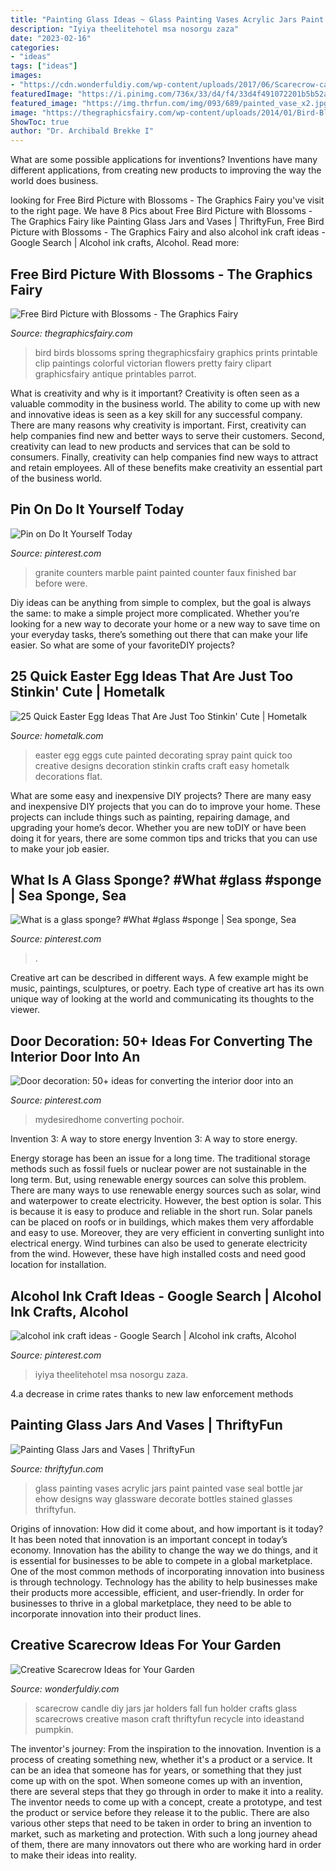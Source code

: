 ```yaml
---
title: "Painting Glass Ideas ~ Glass Painting Vases Acrylic Jars Paint Painted Vase Seal Bottle Jar Ehow Designs Way Glassware Decorate Bottles Stained Glasses Thriftyfun"
description: "Iyiya theelitehotel msa nosorgu zaza"
date: "2023-02-16"
categories:
- "ideas"
tags: ["ideas"]
images:
- "https://cdn.wonderfuldiy.com/wp-content/uploads/2017/06/Scarecrow-candle-jars.jpg"
featuredImage: "https://i.pinimg.com/736x/33/d4/f4/33d4f491072201b5b52ab2eb6ed36c06.jpg"
featured_image: "https://img.thrfun.com/img/093/689/painted_vase_x2.jpg"
image: "https://thegraphicsfairy.com/wp-content/uploads/2014/01/Bird-Blossoms-Image-GraphicsFairy.jpg"
ShowToc: true
author: "Dr. Archibald Brekke I"
---
```



What are some possible applications for inventions?
Inventions have many different applications, from creating new products to improving the way the world does business.

	

		
looking for Free Bird Picture with Blossoms - The Graphics Fairy you've visit to the right page. We have 8 Pics about Free Bird Picture with Blossoms - The Graphics Fairy like Painting Glass Jars and Vases | ThriftyFun, Free Bird Picture with Blossoms - The Graphics Fairy and also alcohol ink craft ideas - Google Search | Alcohol ink crafts, Alcohol. Read more:
		
    
## Free Bird Picture With Blossoms - The Graphics Fairy

<img loading=lazy src="https://thegraphicsfairy.com/wp-content/uploads/2014/01/Bird-Blossoms-Image-GraphicsFairy.jpg" onerror="this.onerror=null;this.src='https://tse1.mm.bing.net/th?id=OIP.xFTntl-ymIwRs7oMfGoNzAHaKU&amp;pid=15.1';" alt="Free Bird Picture with Blossoms - The Graphics Fairy">

_Source: thegraphicsfairy.com_

>bird birds blossoms spring thegraphicsfairy graphics prints printable clip paintings colorful victorian flowers pretty fairy clipart graphicsfairy antique printables parrot. 

	

What is creativity and why is it important?
Creativity is often seen as a valuable commodity in the business world. The ability to come up with new and innovative ideas is seen as a key skill for any successful company. There are many reasons why creativity is important. First, creativity can help companies find new and better ways to serve their customers. Second, creativity can lead to new products and services that can be sold to consumers. Finally, creativity can help companies find new ways to attract and retain employees. All of these benefits make creativity an essential part of the business world.

    
## Pin On Do It Yourself Today

<img loading=lazy src="https://i.pinimg.com/736x/85/b3/b9/85b3b9ddeaa8a11d36588f275405326a.jpg" onerror="this.onerror=null;this.src='https://tse1.mm.bing.net/th?id=OIP.cacadGmB5zYNHIRtH8vYpQHaJ4&amp;pid=15.1';" alt="Pin on Do It Yourself Today">

_Source: pinterest.com_

>granite counters marble paint painted counter faux finished bar before were. 

	

Diy ideas can be anything from simple to complex, but the goal is always the same: to make a simple project more complicated. Whether you’re looking for a new way to decorate your home or a new way to save time on your everyday tasks, there’s something out there that can make your life easier. So what are some of your favoriteDIY projects?

    
## 25 Quick Easter Egg Ideas That Are Just Too Stinkin&#039; Cute | Hometalk

<img loading=lazy src="https://cdn-fastly.hometalk.com/media/2016/03/21/3321027/s-25-quick-easter-egg-ideas-that-are-just-too-stinkin-cute-crafts-easter-decorations.jpg?size=1600x1000&amp;nocrop=1" onerror="this.onerror=null;this.src='https://tse4.mm.bing.net/th?id=OIP.sZGudz-7XmmJSkrt_Uq-rgHaJ3&amp;pid=15.1';" alt="25 Quick Easter Egg Ideas That Are Just Too Stinkin&#039; Cute | Hometalk">

_Source: hometalk.com_

>easter egg eggs cute painted decorating spray paint quick too creative designs decoration stinkin crafts craft easy hometalk decorations flat. 

	

What are some easy and inexpensive DIY projects?
There are many easy and inexpensive DIY projects that you can do to improve your home. These projects can include things such as painting, repairing damage, and upgrading your home’s decor. Whether you are new toDIY or have been doing it for years, there are some common tips and tricks that you can use to make your job easier.

    
## What Is A Glass Sponge? #What #glass #sponge | Sea Sponge, Sea

<img loading=lazy src="https://i.pinimg.com/736x/9c/82/79/9c8279f54ba7082baee877c0bef6aef6.jpg" onerror="this.onerror=null;this.src='https://tse3.mm.bing.net/th?id=OIP.Ph83DJRG0S8MQBff1-YOAwHaLH&amp;pid=15.1';" alt="What is a glass sponge? #What #glass #sponge | Sea sponge, Sea">

_Source: pinterest.com_

>. 

	

Creative art can be described in different ways. A few example might be music, paintings, sculptures, or poetry. Each type of creative art has its own unique way of looking at the world and communicating its thoughts to the viewer.

    
## Door Decoration: 50+ Ideas For Converting The Interior Door Into An

<img loading=lazy src="https://i.pinimg.com/736x/33/d4/f4/33d4f491072201b5b52ab2eb6ed36c06.jpg" onerror="this.onerror=null;this.src='https://tse1.mm.bing.net/th?id=OIP.k_7eH_VVT0iqzVsgGUySmwHaLI&amp;pid=15.1';" alt="Door decoration: 50+ ideas for converting the interior door into an">

_Source: pinterest.com_

>mydesiredhome converting pochoir. 

	

Invention 3: A way to store energy
Invention 3: A way to store energy. 

Energy storage has been an issue for a long time. The traditional storage methods such as fossil fuels or nuclear power are not sustainable in the long term. 
But, using renewable energy sources can solve this problem. 
There are many ways to use renewable energy sources such as solar, wind and waterpower to create electricity. However, the best option is solar. This is because it is easy to produce and reliable in the short run. 
Solar panels can be placed on roofs or in buildings, which makes them very affordable and easy to use. Moreover, they are very efficient in converting sunlight into electrical energy. 
 Wind turbines can also be used to generate electricity from the wind. However, these have high installed costs and need good location for installation.

    
## Alcohol Ink Craft Ideas - Google Search | Alcohol Ink Crafts, Alcohol

<img loading=lazy src="https://i.pinimg.com/736x/3d/18/ff/3d18ff58f655c6a968977cd5bc032371.jpg" onerror="this.onerror=null;this.src='https://tse3.mm.bing.net/th?id=OIP.WXtY_C8KSDJleKzSHxykfgHaNK&amp;pid=15.1';" alt="alcohol ink craft ideas - Google Search | Alcohol ink crafts, Alcohol">

_Source: pinterest.com_

>iyiya theelitehotel msa nosorgu zaza. 

	

4.a decrease in crime rates thanks to new law enforcement methods

    
## Painting Glass Jars And Vases | ThriftyFun

<img loading=lazy src="https://img.thrfun.com/img/093/689/painted_vase_x2.jpg" onerror="this.onerror=null;this.src='https://tse4.mm.bing.net/th?id=OIP.MIx-zLQhdkm-172vi7WHegHaLH&amp;pid=15.1';" alt="Painting Glass Jars and Vases | ThriftyFun">

_Source: thriftyfun.com_

>glass painting vases acrylic jars paint painted vase seal bottle jar ehow designs way glassware decorate bottles stained glasses thriftyfun. 

	

Origins of innovation: How did it come about, and how important is it today?
It has been noted that innovation is an important concept in today’s economy. Innovation has the ability to change the way we do things, and it is essential for businesses to be able to compete in a global marketplace. One of the most common methods of incorporating innovation into business is through technology. Technology has the ability to help businesses make their products more accessible, efficient, and user-friendly. In order for businesses to thrive in a global marketplace, they need to be able to incorporate innovation into their product lines.

    
## Creative Scarecrow Ideas For Your Garden

<img loading=lazy src="https://cdn.wonderfuldiy.com/wp-content/uploads/2017/06/Scarecrow-candle-jars.jpg" onerror="this.onerror=null;this.src='https://tse3.mm.bing.net/th?id=OIP.GKr2jMJxKHZBjSb8-25UtwHaJ6&amp;pid=15.1';" alt="Creative Scarecrow Ideas for Your Garden">

_Source: wonderfuldiy.com_

>scarecrow candle diy jars jar holders fall fun holder crafts glass scarecrows creative mason craft thriftyfun recycle into ideastand pumpkin. 

	

The inventor's journey: From the inspiration to the innovation.
Invention is a process of creating something new, whether it's a product or a service. It can be an idea that someone has for years, or something that they just come up with on the spot. When someone comes up with an invention, there are several steps that they go through in order to make it into a reality. The inventor needs to come up with a concept, create a prototype, and test the product or service before they release it to the public. There are also various other steps that need to be taken in order to bring an invention to market, such as marketing and protection. With such a long journey ahead of them, there are many innovators out there who are working hard in order to make their ideas into reality.

